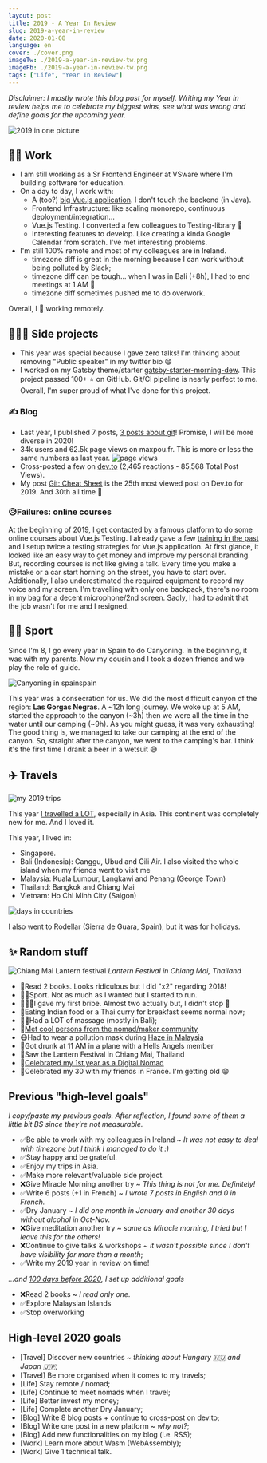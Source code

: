 ```yaml
---
layout: post
title: 2019 - A Year In Review
slug: 2019-a-year-in-review
date: 2020-01-08
language: en
cover: ./cover.png
imageTw: ./2019-a-year-in-review-tw.png
imageFb: ./2019-a-year-in-review-tw.png
tags: ["Life", "Year In Review"]
---
```


*Disclaimer: I mostly wrote this blog post for myself. Writing my Year in review helps me to celebrate my biggest wins, see what was wrong and define goals for the upcoming year.*

![2019 in one picture](./collage-2019.jpg)


## 👨‍💻 Work

* I am still working as a Sr Frontend Engineer at VSware where I'm building software for education. 
* On a day to day, I work with:
  * A (too?) [big Vue.js application](https://www.maxpou.fr/3-tips-scaling-vue-application). I don't touch the backend (in Java).
  * Frontend Infrastructure: like scaling monorepo, continuous deployment/integration...
  * Vue.js Testing. I converted a few colleagues to Testing-library 🎉
  * Interesting features to develop. Like creating a kinda Google Calendar from scratch. I've met interesting problems.
* I'm still 100% remote and most of my colleagues are in Ireland.
  * timezone diff is great in the morning because I can work without being polluted by Slack;
  * timezone diff can be tough... when I was in Bali (+8h), I had to end meetings at 1 AM 😬
  * timezone diff sometimes pushed me to do overwork.

Overall, I 💙 working remotely.


## 👨🏼‍🔬 Side projects

* This year was special because I gave zero talks! I'm thinking about removing "Public speaker" in my twitter bio 😄
* I worked on my Gatsby theme/starter [gatsby-starter-morning-dew](https://github.com/maxpou/gatsby-starter-morning-dew). This project passed 100+ ⭐️ on GitHub. Git/CI pipeline is nearly perfect to me. Overall, I'm super proud of what I've done for this project.


### ✍️ Blog

* Last year, I published 7 posts, [3 posts about git](https://www.maxpou.fr/tags/Git)! Promise, I will be more diverse in 2020!
* 34k users and 62.5k page views on maxpou.fr. This is more or less the same numbers as last year.
![page views](./maxpoufr-stats.png)
* Cross-posted a few on [dev.to](https://dev.to/maxpou) (2,465 reactions - 85,568 Total Post Views).
* My post [Git: Cheat Sheet](https://dev.to/maxpou/git-cheat-sheet-advanced-3a17) is the 25th most viewed post on Dev.to for 2019. And 30th all time 🤩


### 😥Failures: online courses

At the beginning of 2019, I get contacted by a famous platform to do some online courses about Vue.js Testing. I already gave a few [training in the past](http://localhost:8000/speaking#trainings--workshop) and I setup twice a testing strategies for Vue.js application. At first glance, it looked like an easy way to get money and improve my personal branding. But, recording courses is not like giving a talk. Every time you make a mistake or a car start horning on the street, you have to start over. Additionally, I also underestimated the required equipment to record my voice and my screen. I'm travelling with only one backpack, there's no room in my bag for a decent microphone/2nd screen. 
Sadly, I had to admit that the job wasn't for me and I resigned.


## 🧗‍♂️ Sport

Since I'm 8, I go every year in Spain to do Canyoning. In the beginning, it was with my parents. Now my cousin and I took a dozen friends and we play the role of guide.

![Canyoning in spainspain](./spain.jpg)

This year was a consecration for us. We did the most difficult canyon of the region: **Las Gorgas Negras**. A ~12h long journey. We woke up at 5 AM, started the approach to the canyon (~3h) then we were all the time in the water until our camping (~9h). As you might guess, it was very exhausting!  
The good thing is, we managed to take our camping at the end of the canyon. So, straight after the canyon, we went to the camping's bar. I think it's the first time I drank a beer in a wetsuit 😅


## ✈️ Travels

![my 2019 trips](./map.png)

This year [I travelled a LOT](https://nomadlist.com/@maxpou), especially in Asia. This continent was completely new for me. And I loved it.

This year, I lived in:
* Singapore.
* Bali (Indonesia): Canggu, Ubud and Gili Air. I also visited the whole island when my friends went to visit me
* Malaysia: Kuala Lumpur, Langkawi and Penang (George Town)
* Thailand: Bangkok and Chiang Mai
* Vietnam: Ho Chi Minh City (Saigon)

![days in countries](./days-in-countries.png)

I also went to Rodellar (Sierra de Guara, Spain), but it was for holidays.

## ✨ Random stuff

![Chiang Mai Lantern festival](./lantern.jpg)
*Lantern Festival in Chiang Mai, Thailand*

* 📖Read 2 books. Looks ridiculous but I did "x2" regarding 2018!
* 🏃‍♂️Sport. Not as much as I wanted but I started to run.
* 👮🏻‍♂️I gave my first bribe. Almost two actually but, I didn't stop 🙊
* 🍲Eating Indian food or a Thai curry for breakfast seems normal now;
* 💆‍♂️Had a LOT of massage (mostly in Bali);
* 🤝[Met cool persons from the nomad/maker community](https://twitter.com/dinkydani21/status/1192819477584461828)
* 😷Had to wear a pollution mask during [Haze in Malaysia](https://twitter.com/_maxpou/status/1172381208321282049)
* 🍻Got drunk at 11 AM in a plane with a Hells Angels member
* 🏮Saw the Lantern Festival in Chiang Mai, Thailand
* 🎂[Celebrated my 1st year as a Digital Nomad](https://twitter.com/_maxpou/status/1178963882930343937)
* 🎂Celebrated my 30 with my friends in France. I'm getting old 😁


## Previous "high-level goals"

*I copy/paste my previous goals. After reflection, I found some of them a little bit BS since they're not measurable.*

* ✅Be able to work with my colleagues in Ireland ~ *It was not easy to deal with timezone but I think I managed to do it :)*
* ✅Stay happy and be grateful.
* ✅Enjoy my trips in Asia.
* ✅Make more relevant/valuable side project.
* ❌Give Miracle Morning another try ~ *This thing is not for me. Definitely!*
* ✅Write 6 posts (+1 in French) ~ *I wrote 7 posts in English and 0 in French.*
* ✅Dry January ~ *I did one month in January and another 30 days without alcohol in Oct-Nov.*
* ❌Give meditation another try ~ *same as Miracle morning, I tried but I leave this for the others!*
* ❌Continue to give talks & workshops ~ *it wasn't possible since I don't have visibility for more than a month*;
* ✅Write my 2019 year in review on time!

*...and [100 days before 2020](https://twitter.com/_maxpou/status/1176158709933674497), I set up additional goals*

* ❌Read 2 books ~ *I read only one*.
* ✅Explore Malaysian Islands
* ✅Stop overworking


<!-- TODO: Find Tweet 90days before NYE -->
<!-- https://twitter.com/_maxpou/status/1176158709933674497 -->

## High-level 2020 goals

* [Travel] Discover new countries ~ *thinking about Hungary 🇭🇺 and Japan 🇯🇵*;
* [Travel] Be more organised when it comes to my travels;
* [Life] Stay remote / nomad;
* [Life] Continue to meet nomads when I travel;
* [Life] Better invest my money;
* [Life] Complete another Dry January;
* [Blog] Write 8 blog posts + continue to cross-post on dev.to;
* [Blog] Write one post in a new platform ~ *why not?*;
* [Blog] Add new functionalities on my blog (i.e. RSS);
* [Work] Learn more about Wasm (WebAssembly);
* [Work] Give 1 technical talk.
